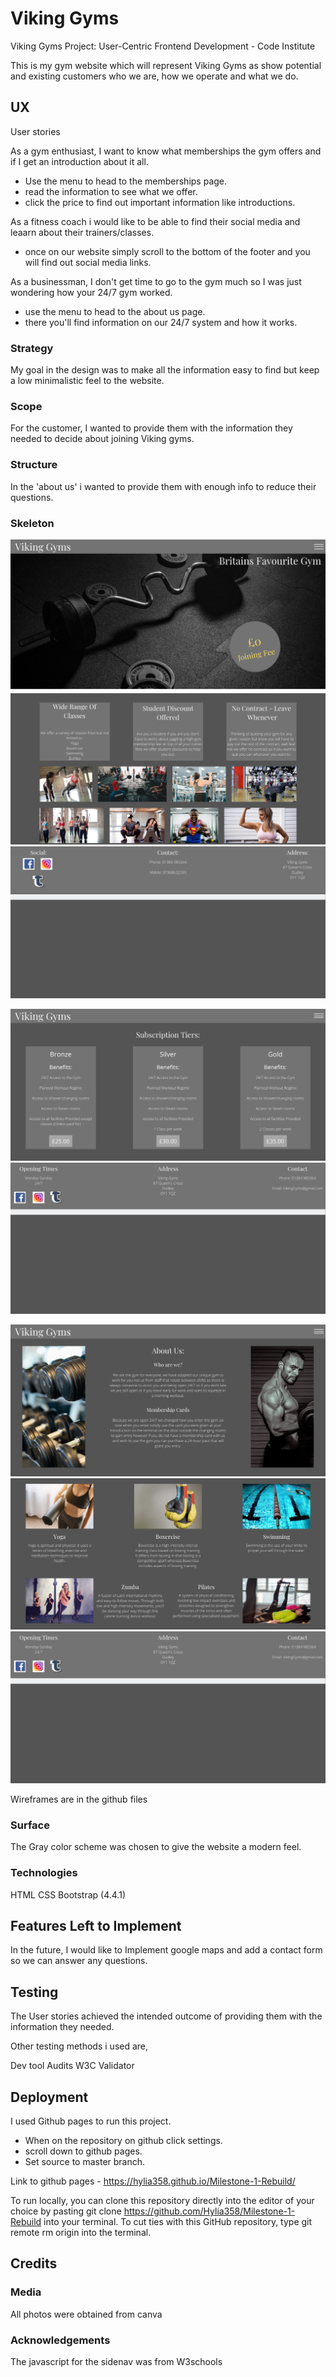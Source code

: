# Viking Gyms
Viking Gyms Project: User-Centric Frontend Development - Code Institute

This is my gym website which will represent Viking Gyms as show potential and existing customers who we are, how we operate and what we do.

## UX
User stories

As a gym enthusiast, I want to know what memberships the gym offers and if I get an introduction about it all.

- Use the menu to head to the memberships page.
- read the information to see what we offer.
- click the price to find out important information like introductions.

As a fitness coach i would like to be able to find their social media and leaarn about their trainers/classes.

- once on our website simply scroll to the bottom of the footer and you will find out social media links.

As a businessman, I don't get time to go to the gym much so I was just wondering how your 24/7 gym worked.

- use the menu to head to the about us page.
- there you'll find information on our 24/7 system and how it works.

### Strategy
My goal in the design was to make all the information easy to find but keep a low minimalistic feel to the website.

###  Scope
For the customer, I wanted to provide them with the information they needed to decide about joining Viking gyms.

### Structure
In the 'about us' i wanted to provide them with enough info to reduce their questions.

### Skeleton
![home 1](/assets/Wireframes/home-1.png)
![home 2](/assets/Wireframes/home-2.png)
![home 3](/assets/Wireframes/home-3.png)

![memberships 1](/assets/Wireframes/member-1.png)
![memberships 2](/assets/Wireframes/member-2.png)

![About Us part 1](/assets/Wireframes/About-us-1.png)
![About Us part 2](/assets/Wireframes/about-us-2.png)
![About Us part 3](/assets/Wireframes/about-us-3.png)


Wireframes are in the github files

### Surface
The Gray color scheme was chosen to give the website a modern feel.

### Technologies
HTML
CSS
Bootstrap (4.4.1)

## Features Left to Implement
In the future, I would like to Implement google maps and add a contact form so we can answer any questions.

## Testing
The User stories achieved the intended outcome of providing them with the information they needed.

Other testing methods i used are,

Dev tool Audits
W3C Validator


## Deployment
I used Github pages to run this project.

- When on the repository on github click settings.
- scroll down to github pages.
- Set source to master branch.

Link to github pages - https://hylia358.github.io/Milestone-1-Rebuild/

To run locally, you can clone this repository directly into the editor of your choice by pasting git clone https://github.com/Hylia358/Milestone-1-Rebuild into your terminal. To cut ties with this GitHub repository, type git remote rm origin into the terminal.

## Credits

### Media
All photos were obtained from canva

### Acknowledgements
The javascript for the sidenav was from W3schools